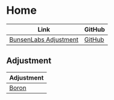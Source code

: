 

# Home

| Link | GitHub |
| ---- | ------ |
| [BunsenLabs Adjustment](https://samwhelp.github.io/bunsenlabs-adjustment/) | [GitHub](https://github.com/samwhelp/bunsenlabs-adjustment) |




## Adjustment

| Adjustment |
| --- |
| [Boron](https://github.com/samwhelp/bunsenlabs-adjustment/tree/main/prototype/main/bunsen-config/Main) |
